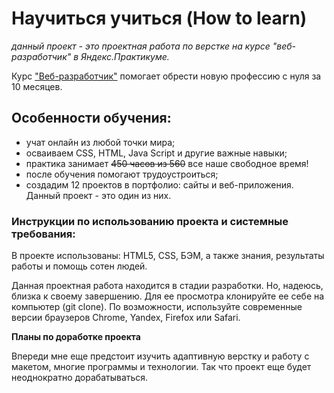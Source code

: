 # **Научиться учиться (How to learn)**

*данный проект - это проектная работа по верстке на курсе "веб-разработчик" в Яндекс.Практикуме.*

Курс ["Веб-разработчик"](https://practicum.yandex.ru/web/ "Ссылка на страницу Яндекса") помогает обрести новую профессию с нуля за 10 месяцев.

## **Особенности обучения:**

* учат онлайн из любой точки мира;
* осваиваем CSS, HTML, Java Script и другие важные навыки;
* практика занимает ~~450 часов из 560~~ все наше свободное время!
* после обучения помогают трудоустроиться;
* создадим 12 проектов в портфолио: сайты и веб-приложения. Данный проект - это один из них.

### Инструкции по использованию проекта и системные требования:

В проекте использованы: HTML5, CSS, БЭМ, а также знания, результаты работы и помощь сотен людей.

Данная проектная работа находится в стадии разработки. Но, надеюсь, близка к своему завершению. Для ее просмотра клонируйте ее себе на компьютер (git clone). По возможности, используйте современные версии браузеров Chrome, Yandex, Firefox или Safari.

**Планы по доработке проекта**

Впереди мне еще предстоит изучить адаптивную верстку и работу с макетом, многие программы и технологии.
Так что проект еще будет неоднократно дорабатываться.
